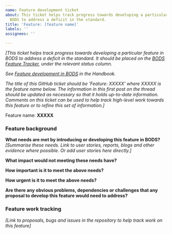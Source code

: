 ```yaml
---
name: Feature development ticket
about: This ticket helps track progress towards developing a particular feature in
  BODS to address a deficit in the standard.
title: 'Feature: [feature name]'
labels: ''
assignees: ''

---
```


_[This ticket helps track progress towards developing a particular feature in BODS to address a deficit in the standard. It should be placed on the [BODS Feature Tracker](https://github.com/openownership/data-standard/projects/4), under the relevant status column._

_See [Feature development in BODS](https://openownership.github.io/bods-dev-handbook/feature_development.html) in the Handbook._

_The title of this GitHub ticket should be 'Feature: XXXXX' where XXXXX is the feature name below. The information in this first post on the thread should be updated as necessary so that it holds up-to-date information. Comments on this ticket can be used to help track high-level work towards this feature or to refine this set of information.]_

Feature name: **XXXXX**

### Feature background

**What needs are met by introducing or developing this feature in BODS?** _[Summarise these needs. Link to user stories, reports, blogs and other evidence where possible. Or add user stories here directly.]_


**What impact would not meeting these needs have?**


**How important is it to meet the above needs?**


**How urgent is it to meet the above needs?**



**Are there any obvious problems, dependencies or challenges that any proposal to develop this feature would need to address?**



### Feature work tracking

_[Link to proposals, bugs and issues in the repository to help track work on this feature]_
